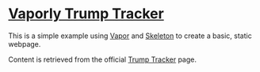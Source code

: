 # [Vaporly Trump Tracker](https://vaporly-trump-tracking.herokuapp.com/)

This is a simple example using [Vapor](https://github.com/vapor/vapor) and [Skeleton](http://getskeleton.com/) to create a basic, static webpage.

Content is retrieved from the official [Trump Tracker](https://trumptracker.github.io/) page. 


